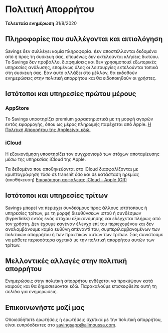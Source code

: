 # Πολιτική Απορρήτου

**Τελευταία ενημέρωση**
31/8/2020

## Πληροφορίες που συλλέγονται και αιτιολόγηση

Savings δεν συλλέγει καμία πληροφορία. Δεν αποστέλλονται δεδομένα από ή προς τη συσκευή σας, επομένως δεν εκτελούνται κλήσεις δικτύου. Το Savings δεν προβάλλει διαφημίσεις και δεν χρησιμοποιεί εξωτερικές υπηρεσίες ανάλυσης, επομένως όλες οι λειτουργίες εκτελούνται τοπικά στη συσκευή σας. Εάν αυτό αλλάξει στο μέλλον, θα εκδοθούν ενημερώσεις στην πολιτική απορρήτου και θα ειδοποιηθούν οι χρήστες.

## Ιστότοποι και υπηρεσίες πρώτου μέρους

### AppStore

Το Savings υποστηρίζει premium χαρακτηριστικά με τη μορφή αγορών εντός εφαρμογής, όπου ως μέρος πληρωμής παρέχεται από Apple.
[Η Πολιτική Απορρήτου της Appleείναι εδώ.](https://www.apple.com/legal/privacy/en-ww/)

### iCloud

Η εξοικονόμηση υποστηρίζει τον συγχρονισμό των στόχων αποταμίευσης μέσω της υπηρεσίας iCloud της Apple.

Τα δεδομένα που αποθηκεύονται στο iCloud διασφαλίζονται με κρυπτογράφηση τόσο σε transnit όσο και σε κατάσταση ηρεμίας (αποθήκευση)
[Επισκόπηση ασφάλειας iCloud - Apple (GR)](https://support.apple.com/en-us/HT202303)

## Ιστότοποι και υπηρεσίες τρίτων

Savings μπορεί να περιέχει συνδέσμους προς άλλους ιστότοπους ή υπηρεσίες τρίτων, με τη μορφή διευθύνσεων ιστού ή συνδέσμων (hyperlinks) εντός ενός στόχου εξοικονόμησης και ελέγχεται πλήρως από τον χρήστη. Δεν έχουμε κανέναν έλεγχο επί του περιεχομένου και δεν αναλαμβάνουμε καμία ευθύνη απέναντί του, συμπεριλαμβανομένων των πολιτικών απορρήτου ή των πρακτικών αυτών των τρίτων. Σας συνιστούμε να μάθετε περισσότερα σχετικά με την πολιτική απορρήτου αυτών των τρίτων.

## Μελλοντικές αλλαγές στην πολιτική απορρήτου

Ενημερώσεις στην πολιτική απορρήτου ενδέχεται να προκύψουν κατά καιρούς και θα δημοσιεύονται εδώ. Παρακαλούμε επισκεφθείτε αυτή τη σελίδα για ενημερώσεις.

## Επικοινωνήστε μαζί μας

Οποιεσδήποτε ερωτήσεις ή ερωτήσεις σχετικά με την πολιτική απορρήτου, είναι ευπρόσδεκτες στο 
[savingsapp@alimoussa.com](mailto:savingsapp@alimoussa.com).